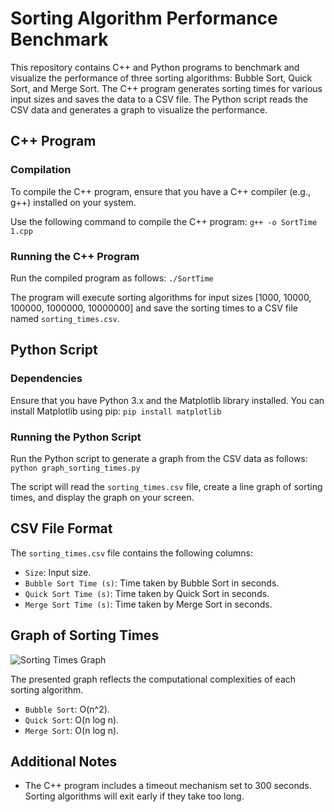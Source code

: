 # Sorting Algorithm Performance Benchmark

This repository contains C++ and Python programs to benchmark and visualize the performance of three sorting algorithms: Bubble Sort, Quick Sort, and Merge Sort. The C++ program generates sorting times for various input sizes and saves the data to a CSV file. The Python script reads the CSV data and generates a graph to visualize the performance.

## C++ Program

### Compilation
To compile the C++ program, ensure that you have a C++ compiler (e.g., g++) installed on your system.

Use the following command to compile the C++ program:
```g++ -o SortTime 1.cpp```

### Running the C++ Program
Run the compiled program as follows:
```./SortTime```

The program will execute sorting algorithms for input sizes [1000, 10000, 100000, 1000000, 10000000] and save the sorting times to a CSV file named `sorting_times.csv`.

## Python Script

### Dependencies
Ensure that you have Python 3.x and the Matplotlib library installed. You can install Matplotlib using pip:
```pip install matplotlib```

### Running the Python Script
Run the Python script to generate a graph from the CSV data as follows:
```python graph_sorting_times.py```

The script will read the `sorting_times.csv` file, create a line graph of sorting times, and display the graph on your screen.

## CSV File Format
The `sorting_times.csv` file contains the following columns:
- `Size`: Input size.
- `Bubble Sort Time (s)`: Time taken by Bubble Sort in seconds.
- `Quick Sort Time (s)`: Time taken by Quick Sort in seconds.
- `Merge Sort Time (s)`: Time taken by Merge Sort in seconds.
  
## Graph of Sorting Times
![Sorting Times Graph](output/Figure_1.png)

The presented graph reflects the computational complexities of each sorting algorithm.
- `Bubble Sort`: O(n^2).
- `Quick Sort`:  O(n log n).
- `Merge Sort`: O(n log n).

## Additional Notes
- The C++ program includes a timeout mechanism set to 300 seconds. Sorting algorithms will exit early if they take too long.

